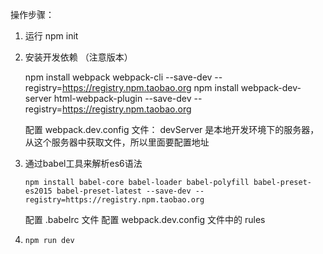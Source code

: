 操作步骤：

1. 运行 npm init
2. 安装开发依赖 （注意版本）

    npm install webpack webpack-cli --save-dev --registry=https://registry.npm.taobao.org
    npm install webpack-dev-server html-webpack-plugin --save-dev --registry=https://registry.npm.taobao.org

    配置 webpack.dev.config 文件：
        devServer 是本地开发环境下的服务器，从这个服务器中获取文件，所以里面要配置地址
3. 通过babel工具来解析es6语法

    `npm install babel-core babel-loader babel-polyfill babel-preset-es2015 babel-preset-latest --save-dev --registry=https://registry.npm.taobao.org`

    配置 .babelrc 文件
    配置 webpack.dev.config 文件中的 rules

4.  `npm run dev`
